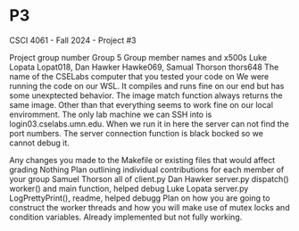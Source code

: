 # P3
CSCI 4061 - Fall 2024 - Project #3


Project group number
    Group 5
Group member names and x500s
    Luke Lopata Lopat018, Dan Hawker Hawke069, Samual Thorson thors648
The name of the CSELabs computer that you tested your code on
    We were running the code on our WSL. It compiles and runs fine on our end but has some unexptected behavior. The image match function always returns the same image. Other than that everything seems to work fine on our local enviromment. The only lab machine we can SSH into is login03.cselabs.umn.edu. When we run it in here the server can not find the port numbers. The server connection function is black bocked so we cannot debug it. 

Any changes you made to the Makefile or existing files that would affect grading
    Nothing
Plan outlining individual contributions for each member of your group
    Samuel Thorson all of client.py
    Dan Hawker server.py dispatch() worker() and main function, helped debug
    Luke Lopata server.py LogPrettyPrint(), readme, helped debugg
Plan on how you are going to construct the worker threads and how you will make use of mutex locks and condition variables.
    Already implemented but not fully working. 